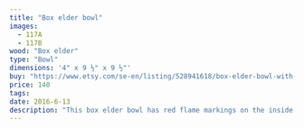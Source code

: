 ```yaml
---
title: "Box elder bowl"
images:
  - 117A
  - 117B
wood: "Box elder"
type: "Bowl"
dimensions: '4" x 9 ½" x 9 ½"'
buy: "https://www.etsy.com/se-en/listing/528941618/box-elder-bowl-with-brim?ref=shop_home_active_21"
price: 140
tags:
date: 2016-6-13
description: "This box elder bowl has red flame markings on the inside and outside. Very smooth to the touch, it is an unusual conversation piece, reminding folks that nature is truly special."
---
```


